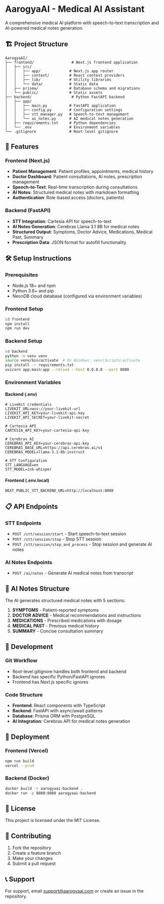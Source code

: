 # AarogyaAI - Medical AI Assistant

A comprehensive medical AI platform with speech-to-text transcription and AI-powered medical notes generation.

## 🏗️ Project Structure

```
AarogyaAI/
├── frontend/                 # Next.js frontend application
│   ├── src/
│   │   ├── app/             # Next.js app router
│   │   ├── context/         # React context providers
│   │   ├── lib/             # Utility libraries
│   │   └── data/            # Static data
│   ├── prisma/              # Database schema and migrations
│   └── public/              # Static assets
├── backend/                  # Python FastAPI backend
│   ├── app/
│   │   ├── main.py          # FastAPI application
│   │   ├── config.py        # Configuration settings
│   │   ├── stt_manager.py   # Speech-to-text management
│   │   └── ai_notes.py      # AI medical notes generation
│   ├── requirements.txt     # Python dependencies
│   └── .env                 # Environment variables
└── .gitignore               # Root-level gitignore
```

## 🚀 Features

### Frontend (Next.js)
- **Patient Management**: Patient profiles, appointments, medical history
- **Doctor Dashboard**: Patient consultations, AI notes, prescription management
- **Speech-to-Text**: Real-time transcription during consultations
- **AI Notes**: Structured medical notes with markdown formatting
- **Authentication**: Role-based access (doctors, patients)

### Backend (FastAPI)
- **STT Integration**: Cartesia API for speech-to-text
- **AI Notes Generation**: Cerebras Llama 3.1 8B for medical notes
- **Structured Output**: Symptoms, Doctor Advice, Medications, Medical Past, Summary
- **Prescription Data**: JSON format for autofill functionality

## 🛠️ Setup Instructions

### Prerequisites
- Node.js 18+ and npm
- Python 3.8+ and pip
- NeonDB cloud database (configured via environment variables)

### Frontend Setup
```bash
cd frontend
npm install
npm run dev
```

### Backend Setup
```bash
cd backend
python -m venv venv
source venv/bin/activate  # On Windows: venv\Scripts\activate
pip install -r requirements.txt
uvicorn app.main:app --reload --host 0.0.0.0 --port 8080
```

### Environment Variables

#### Backend (.env)
```env
# LiveKit credentials
LIVEKIT_URL=wss://your-livekit-url
LIVEKIT_API_KEY=your-livekit-api-key
LIVEKIT_API_SECRET=your-livekit-secret

# Cartesia API
CARTESIA_API_KEY=your-cartesia-api-key

# Cerebras AI
CEREBRAS_API_KEY=your-cerebras-api-key
CEREBRAS_BASE_URL=https://api.cerebras.ai/v1
CEREBRAS_MODEL=llama-3.1-8b-instruct

# STT Configuration
STT_LANGUAGE=en
STT_MODEL=ink-whisper
```

#### Frontend (.env.local)
```env
NEXT_PUBLIC_STT_BACKEND_URL=http://localhost:8080
```

## 📋 API Endpoints

### STT Endpoints
- `POST /stt/session/start` - Start speech-to-text session
- `POST /stt/session/stop` - Stop STT session
- `POST /stt/session/stop_and_process` - Stop session and generate AI notes

### AI Notes Endpoints
- `POST /ai/notes` - Generate AI medical notes from transcript

## 🎯 AI Notes Structure

The AI generates structured medical notes with 5 sections:

1. **SYMPTOMS** - Patient-reported symptoms
2. **DOCTOR ADVICE** - Medical recommendations and instructions
3. **MEDICATIONS** - Prescribed medications with dosage
4. **MEDICAL PAST** - Previous medical history
5. **SUMMARY** - Concise consultation summary

## 🔧 Development

### Git Workflow
- Root-level gitignore handles both frontend and backend
- Backend has specific Python/FastAPI ignores
- Frontend has Next.js specific ignores

### Code Structure
- **Frontend**: React components with TypeScript
- **Backend**: FastAPI with async/await patterns
- **Database**: Prisma ORM with PostgreSQL
- **AI Integration**: Cerebras API for medical notes generation

## 🚀 Deployment

### Frontend (Vercel)
```bash
npm run build
vercel --prod
```

### Backend (Docker)
```bash
docker build -t aarogyaai-backend .
docker run -p 8080:8080 aarogyaai-backend
```

## 📝 License

This project is licensed under the MIT License.

## 🤝 Contributing

1. Fork the repository
2. Create a feature branch
3. Make your changes
4. Submit a pull request

## 📞 Support

For support, email support@aarogyaai.com or create an issue in the repository.

